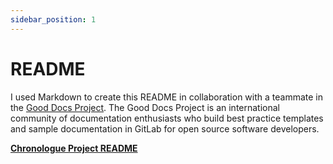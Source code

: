```yaml
---
sidebar_position: 1
---
```


# README

I used Markdown to create this README in collaboration with a teammate in the [Good Docs Project](https://thegooddocsproject.dev/). The Good Docs Project is an international community of documentation enthusiasts who build best practice templates and sample documentation in GitLab for open source software developers.

**[Chronologue Project README](https://gitlab.com/tgdp/chronologue/docs/-/blob/main/README.md)**